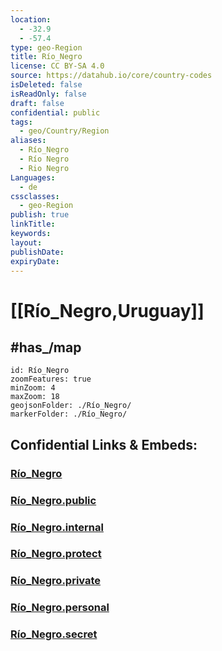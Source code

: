 ```yaml
---
location:
  - -32.9
  - -57.4
type: geo-Region
title: Río_Negro
license: CC BY-SA 4.0
source: https://datahub.io/core/country-codes
isDeleted: false
isReadOnly: false
draft: false
confidential: public
tags:
  - geo/Country/Region
aliases:
  - Río_Negro
  - Río Negro
  - Rio Negro
Languages:
  - de
cssclasses:
  - geo-Region
publish: true
linkTitle:
keywords:
layout:
publishDate:
expiryDate:
---
```


# [[Río_Negro,Uruguay]] 

## #has_/map 

```leaflet
id: Río_Negro
zoomFeatures: true 
minZoom: 4 
maxZoom: 18
geojsonFolder: ./Río_Negro/
markerFolder: ./Río_Negro/
```


## Confidential Links & Embeds: 

### [Río_Negro](/_Standards/Earth/Continent/America~South/Uruguay/departments~Uruguay/Río_Negro.md) 

### [Río_Negro.public](/_public/Earth/Continent/America~South/Uruguay/departments~Uruguay/Río_Negro.public.md) 

### [Río_Negro.internal](/_internal/Earth/Continent/America~South/Uruguay/departments~Uruguay/Río_Negro.internal.md) 

### [Río_Negro.protect](/_protect/Earth/Continent/America~South/Uruguay/departments~Uruguay/Río_Negro.protect.md) 

### [Río_Negro.private](/_private/Earth/Continent/America~South/Uruguay/departments~Uruguay/Río_Negro.private.md) 

### [Río_Negro.personal](/_personal/Earth/Continent/America~South/Uruguay/departments~Uruguay/Río_Negro.personal.md) 

### [Río_Negro.secret](/_secret/Earth/Continent/America~South/Uruguay/departments~Uruguay/Río_Negro.secret.md)

